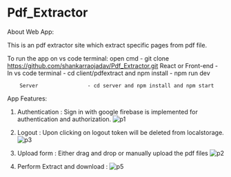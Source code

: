 # Pdf_Extractor

About Web App:

This is an pdf extractor site which extract specific pages from pdf file.

To run the app on vs code terminal:
        open cmd              - git clone https://github.com/shankarraojadav/Pdf_Extractor.git
        React or Front-end    - In vs code terminal - cd client/pdfextract and npm install
                              - npm run dev
                              
        Server                - cd server and npm install and npm start

        


App Features:

1) Authentication                : Sign in with google firebase is implemented for authentication and authorization.
                                  ![p1](https://github.com/shankarraojadav/Pdf_Extractor/assets/60125498/4a8b3d26-f6c9-453e-b788-34b52d6337ab)

2) Logout                        :  Upon clicking on logout token will be deleted from localstorage.
                                   ![p3](https://github.com/shankarraojadav/Pdf_Extractor/assets/60125498/c5583e4c-03af-4569-8527-acbbd457ee72)



4) Upload form                  : Either drag and drop or manually upload the pdf files
                                 ![p2](https://github.com/shankarraojadav/Pdf_Extractor/assets/60125498/66e68148-8155-4b93-b22d-7f5fff8b15ed)


5) Perform Extract and download : ![p5](https://github.com/shankarraojadav/Pdf_Extractor/assets/60125498/e7f3f06f-02e5-41dd-8f5a-eb8b512f622b)




       
